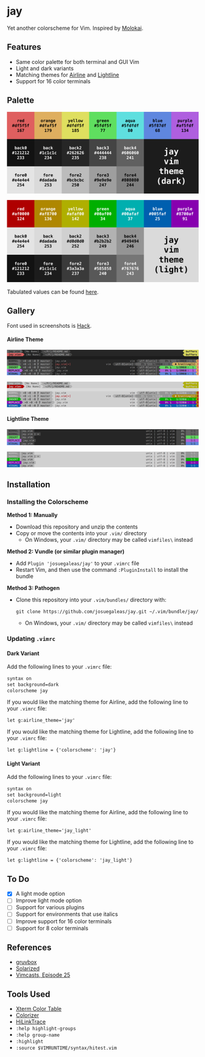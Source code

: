 # jay
Yet another colorscheme for Vim. Inspired by [Molokai](https://github.com/tomasr/molokai).

## Features
- Same color palette for both terminal and GUI Vim
- Light and dark variants
- Matching themes for [Airline](https://github.com/vim-airline/vim-airline) and [Lightline](https://github.com/itchyny/lightline.vim)
- Support for 16 color terminals

## Palette
![Palette (Dark)](./images/palette_Dark.png?raw=true)

![Palette (Light)](./images/palette_Light.png?raw=true)

Tabulated values can be found [here](./palette.md).

## Gallery
Font used in screenshots is [Hack](https://github.com/chrissimpkins/Hack).
#### Airline Theme
![Airline](./images/statusline_Airline_Dark.png?raw=true)

![Airline](./images/statusline_Airline_Light.png?raw=true)

#### Lightline Theme
![Lightline](./images/statusline_Lightline_Dark.png?raw=true)

![Lightline](./images/statusline_Lightline_Light.png?raw=true)

## Installation
### Installing the Colorscheme
**Method 1: Manually**
- Download this repository and unzip the contents
- Copy or move the contents into your `.vim/` directory
	- On Windows, your `.vim/` directory may be called `vimfiles\` instead

**Method 2: Vundle (or similar plugin manager)**
- Add `Plugin 'josuegaleas/jay'` to your `.vimrc` file
- Restart Vim, and then use the command `:PluginInstall` to install the bundle

**Method 3: Pathogen**
- Clone this repository into your `.vim/bundles/` directory with:

	```
	git clone https://github.com/josuegaleas/jay.git ~/.vim/bundle/jay/
	```
	- On Windows, your `.vim/` directory may be called `vimfiles\` instead

### Updating `.vimrc`
#### Dark Variant
Add the following lines to your `.vimrc` file:
```
syntax on
set background=dark
colorscheme jay
```
If you would like the matching theme for Airline, add the following line to your `.vimrc` file:
```
let g:airline_theme='jay'
```
If you would like the matching theme for Lightline, add the following line to your `.vimrc` file:
```
let g:lightline = {'colorscheme': 'jay'}
```

#### Light Variant
Add the following lines to your `.vimrc` file:
```
syntax on
set background=light
colorscheme jay
```
If you would like the matching theme for Airline, add the following line to your `.vimrc` file:
```
let g:airline_theme='jay_light'
```
If you would like the matching theme for Lightline, add the following line to your `.vimrc` file:
```
let g:lightline = {'colorscheme': 'jay_light'}
```

## To Do
- [x] A light mode option
- [ ] Improve light mode option
- [ ] Support for various plugins
- [ ] Support for environments that use italics
- [ ] Improve support for 16 color terminals
- [ ] Support for 8 color terminals

## References
- [gruvbox](https://github.com/morhetz/gruvbox)
- [Solarized](https://github.com/altercation/vim-colors-solarized)
- [Vimcasts, Episode 25](http://vimcasts.org/episodes/creating-colorschemes-for-vim/)

## Tools Used
- [Xterm Color Table](https://github.com/guns/xterm-color-table.vim)
- [Colorizer](https://github.com/chrisbra/Colorizer)
- [HiLinkTrace](https://github.com/gerw/vim-HiLinkTrace)
- `:help highlight-groups`
- `:help group-name`
- `:highlight`
- `:source $VIMRUNTIME/syntax/hitest.vim`
